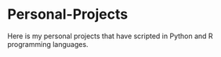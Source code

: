 # Personal-Projects
Here is my personal projects that have scripted in Python and R programming languages. 
